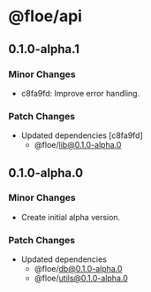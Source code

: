 # @floe/api

## 0.1.0-alpha.1

### Minor Changes

- c8fa9fd: Improve error handling.

### Patch Changes

- Updated dependencies [c8fa9fd]
  - @floe/lib@0.1.0-alpha.0

## 0.1.0-alpha.0

### Minor Changes

- Create initial alpha version.

### Patch Changes

- Updated dependencies
  - @floe/db@0.1.0-alpha.0
  - @floe/utils@0.1.0-alpha.0

